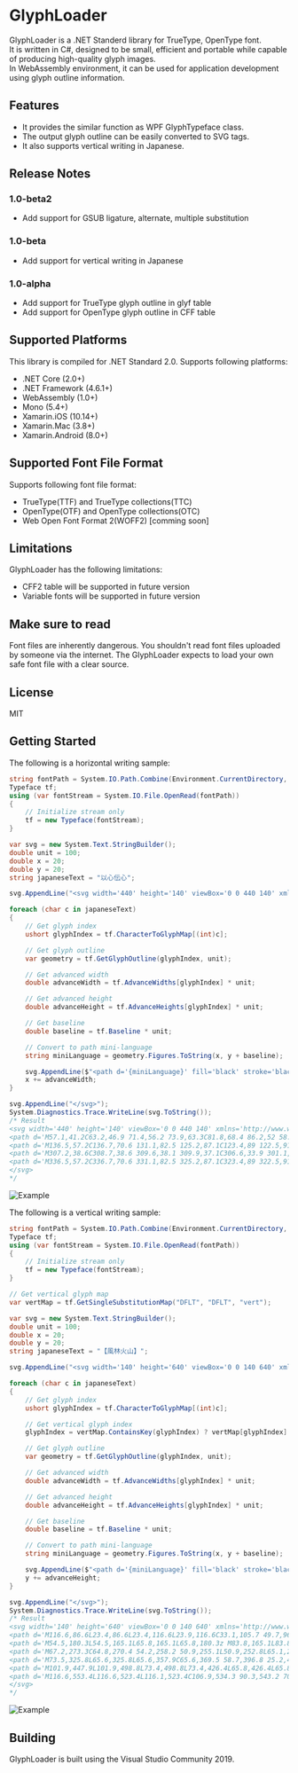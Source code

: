 ﻿# GlyphLoader
GlyphLoader is a .NET Standerd library for TrueType, OpenType font.  
It is written in C#, designed to be small, efficient and portable while capable of producing high-quality glyph images.  
In WebAssembly environment, it can be used for application development using glyph outline information.  

## Features

- It provides the similar function as WPF GlyphTypeface class.
- The output glyph outline can be easily converted to SVG tags.
- It also supports vertical writing in Japanese.

## Release Notes

### 1.0-beta2

- Add support for GSUB ligature, alternate, multiple substitution

### 1.0-beta

- Add support for vertical writing in Japanese

### 1.0-alpha

- Add support for TrueType glyph outline in glyf table
- Add support for OpenType glyph outline in CFF table

## Supported Platforms
This library is compiled for .NET Standard 2.0. Supports following platforms:

- .NET Core (2.0+)
- .NET Framework (4.6.1+)
- WebAssembly (1.0+)
- Mono (5.4+)
- Xamarin.iOS (10.14+)
- Xamarin.Mac (3.8+)
- Xamarin.Android (8.0+)

## Supported Font File Format
Supports following font file format:

- TrueType(TTF) and TrueType collections(TTC)
- OpenType(OTF) and OpenType collections(OTC)
- Web Open Font Format 2(WOFF2) [comming soon]

## Limitations
GlyphLoader has the following limitations:

- CFF2 table will be supported in future version
- Variable fonts will be supported in future version

## Make sure to read
Font files are inherently dangerous. You shouldn't read font files uploaded by someone via the internet.
The GlyphLoader expects to load your own safe font file with a clear source.

## License
MIT

## Getting Started

The following is a horizontal writing sample:

```cs
string fontPath = System.IO.Path.Combine(Environment.CurrentDirectory, "NotoSerifJP-Regular.otf");
Typeface tf;
using (var fontStream = System.IO.File.OpenRead(fontPath))
{
    // Initialize stream only
    tf = new Typeface(fontStream);
}

var svg = new System.Text.StringBuilder();
double unit = 100;
double x = 20;
double y = 20;
string japaneseText = "以心伝心";

svg.AppendLine("<svg width='440' height='140' viewBox='0 0 440 140' xmlns='http://www.w3.org/2000/svg' version='1.1'>");

foreach (char c in japaneseText)
{
    // Get glyph index
    ushort glyphIndex = tf.CharacterToGlyphMap[(int)c];

    // Get glyph outline
    var geometry = tf.GetGlyphOutline(glyphIndex, unit);

    // Get advanced width
    double advanceWidth = tf.AdvanceWidths[glyphIndex] * unit;

    // Get advanced height
    double advanceHeight = tf.AdvanceHeights[glyphIndex] * unit;

    // Get baseline
    double baseline = tf.Baseline * unit;

    // Convert to path mini-language
    string miniLanguage = geometry.Figures.ToString(x, y + baseline);

    svg.AppendLine($"<path d='{miniLanguage}' fill='black' stroke='black' stroke-width='0' />");
    x += advanceWidth;
}

svg.AppendLine("</svg>");
System.Diagnostics.Trace.WriteLine(svg.ToString());
/* Result
<svg width='440' height='140' viewBox='0 0 440 140' xmlns='http://www.w3.org/2000/svg' version='1.1'>
<path d='M57.1,41.2C63.2,46.9 71.4,56.2 73.9,63.3C81.8,68.4 86.2,52 58.1,40.4z M71.1,82.5C61.8,85.9 52.5,89.3 44.5,92.1L43.5,32.9C46.1,32.5 46.9,31.4 47,30L37,29.2L38,94.3C31.8,96.4 26.6,98.1 23.3,98.9L27.6,107.4C28.6,107 29.5,105.9 29.7,104.7C48,96.4 61.6,89.2 71.6,84z M98.5,29.4C97.6,67 93.2,93.3 46.9,113.8L48,115.7C68.8,108.2 81.9,99.3 90.3,88.9C97.8,96.3 106.5,106.4 109.6,114.2C117.9,119.5 121.7,102.5 91.9,86.8C102.7,72 104.6,54.3 105.6,33.6C107.8,33.3 109,32.2 109.3,30.7z ' fill='black' stroke='black' stroke-width='0' />
<path d='M136.5,57.2C136.7,70.6 131.1,82.5 125.2,87.1C123.4,89 122.5,91.5 123.9,93.3C125.6,95.3 129.6,94 132.5,90.9C136.9,86.2 142.4,74.8 138.3,57.2z M152.8,26.5L152.2,28.1C165.1,33.7 174,41.9 177.3,47.2C185.2,51.4 189.5,33.5 152.8,26.5z M195.6,56L194.6,57.1C205.5,66.4 209.1,81.1 209.4,90.2C216.7,98.7 225.3,72.3 195.6,56z M151,46.9L151,104.4C151,110.8 153.6,112.5 162.9,112.5L176.7,112.5C196.2,112.5 200,111.4 200,107.9C200,106.5 199.3,105.7 196.9,104.9L196.7,86.7L195.4,86.7C193.9,94.9 192.5,102.1 191.6,104.1C191.1,105.2 190.6,105.7 189.2,105.9C187.3,106.1 182.8,106.1 176.8,106.1L163.7,106.1C158.4,106.1 157.6,105.3 157.6,103L157.6,50.7C159.8,50.3 160.8,49.3 161,48z ' fill='black' stroke='black' stroke-width='0' />
<path d='M307.2,38.6C308.7,38.6 309.6,38.1 309.9,37.1C306.6,33.9 301.1,29.6 301.1,29.6L296.4,35.7L257.2,35.7L257.9,38.6z M246.5,24.2C241.4,43.2 232.7,62.2 224,74.3L225.4,75.3C229.8,71 234,65.8 237.9,59.9L237.9,115.7L239.1,115.7C241.5,115.7 244.3,114.1 244.4,113.5L244.4,54C246.2,53.7 247.1,53 247.4,52.1L243.4,50.6C247.1,44 250.3,36.8 253,29.3C255.2,29.4 256.4,28.6 256.9,27.5z M303.6,63.1L249,63.1L249.7,66.1L273.3,66.1C270.5,77.2 265.5,93.4 261.9,103C256.5,103.5 252,103.8 248.8,103.9L252.9,113C253.9,112.8 254.9,112.1 255.5,111C276.6,107 292,103.8 303.8,101.1C305.9,105.3 307.5,109.4 308.3,113C316.2,119.6 321.1,100.5 292,79.9L290.6,80.7C294.5,85.7 299.1,92.4 302.7,99.1C288.8,100.6 275.5,101.9 265,102.8C270.3,93.3 277.2,78 281.9,66.1L314.8,66.1C316,66.1 317,65.6 317.3,64.5C314,61.4 308.5,57.1 308.5,57.1z ' fill='black' stroke='black' stroke-width='0' />
<path d='M336.5,57.2C336.7,70.6 331.1,82.5 325.2,87.1C323.4,89 322.5,91.5 323.9,93.3C325.6,95.3 329.6,94 332.5,90.9C336.9,86.2 342.4,74.8 338.3,57.2z M352.8,26.5L352.2,28.1C365.1,33.7 374,41.9 377.3,47.2C385.2,51.4 389.5,33.5 352.8,26.5z M395.6,56L394.6,57.1C405.5,66.4 409.1,81.1 409.4,90.2C416.7,98.7 425.3,72.3 395.6,56z M351,46.9L351,104.4C351,110.8 353.6,112.5 362.9,112.5L376.7,112.5C396.2,112.5 400,111.4 400,107.9C400,106.5 399.3,105.7 396.9,104.9L396.7,86.7L395.4,86.7C393.9,94.9 392.5,102.1 391.6,104.1C391.1,105.2 390.6,105.7 389.2,105.9C387.3,106.1 382.8,106.1 376.8,106.1L363.7,106.1C358.4,106.1 357.6,105.3 357.6,103L357.6,50.7C359.8,50.3 360.8,49.3 361,48z ' fill='black' stroke='black' stroke-width='0' />
</svg>
*/
```
![Example](./docs/examples/ishindenshin.svg)

The following is a vertical writing sample:

```cs
string fontPath = System.IO.Path.Combine(Environment.CurrentDirectory, "NotoSansJP-Regular.otf");
Typeface tf;
using (var fontStream = System.IO.File.OpenRead(fontPath))
{
    // Initialize stream only
    tf = new Typeface(fontStream);
}

// Get vertical glyph map
var vertMap = tf.GetSingleSubstitutionMap("DFLT", "DFLT", "vert");

var svg = new System.Text.StringBuilder();
double unit = 100;
double x = 20;
double y = 20;
string japaneseText = "【風林火山】";

svg.AppendLine("<svg width='140' height='640' viewBox='0 0 140 640' xmlns='http://www.w3.org/2000/svg' version='1.1'>");

foreach (char c in japaneseText)
{
    // Get glyph index
    ushort glyphIndex = tf.CharacterToGlyphMap[(int)c];

    // Get vertical glyph index
    glyphIndex = vertMap.ContainsKey(glyphIndex) ? vertMap[glyphIndex] : glyphIndex;

    // Get glyph outline
    var geometry = tf.GetGlyphOutline(glyphIndex, unit);

    // Get advanced width
    double advanceWidth = tf.AdvanceWidths[glyphIndex] * unit;

    // Get advanced height
    double advanceHeight = tf.AdvanceHeights[glyphIndex] * unit;

    // Get baseline
    double baseline = tf.Baseline * unit;

    // Convert to path mini-language
    string miniLanguage = geometry.Figures.ToString(x, y + baseline);

    svg.AppendLine($"<path d='{miniLanguage}' fill='black' stroke='black' stroke-width='0' />");
    y += advanceHeight;
}

svg.AppendLine("</svg>");
System.Diagnostics.Trace.WriteLine(svg.ToString());
/* Result
<svg width='140' height='640' viewBox='0 0 140 640' xmlns='http://www.w3.org/2000/svg' version='1.1'>
<path d='M116.6,86.6L23.4,86.6L23.4,116.6L23.9,116.6C33.1,105.7 49.7,96.8 70,96.8C90.3,96.8 106.9,105.7 116.1,116.6L116.6,116.6z ' fill='black' stroke='black' stroke-width='0' />
<path d='M54.5,180.3L54.5,165.1L65.8,165.1L65.8,180.3z M83.8,165.1L83.8,180.3L72.4,180.3L72.4,165.1z M79.9,190.6C81.8,193.2 83.6,196.1 85.3,199.1L72.4,199.9L72.4,186.2L90.1,186.2L90.1,159.1L72.4,159.1L72.4,149.4C79.8,148.5 86.7,147.3 92.2,145.8L87,140.4C77.5,143 60.2,145 45.7,146C46.5,147.5 47.4,150 47.7,151.5C53.5,151.3 59.7,150.8 65.8,150.2L65.8,159.1L48.5,159.1L48.5,186.2L65.8,186.2L65.8,200.3C56.8,200.8 48.7,201.3 42.5,201.6L43,208.4C54.8,207.5 71.8,206.3 88.4,205.1C89.8,207.9 90.8,210.6 91.4,212.8L97.5,210.6C95.8,204.5 90.8,195.3 85.6,188.7z M35.7,129.8L35.7,161.8C35.7,177.1 34.6,197.4 23.9,211.6C25.6,212.5 28.6,214.5 29.8,215.8C41.1,200.7 42.8,178 42.8,161.8L42.8,136.6L96.8,136.6C97.1,180.2 97,215.6 109.2,215.6C114.3,215.6 115.8,210.6 116.5,197.7C115.1,196.5 113.2,194.4 111.9,192.4C111.7,201.1 111.2,207.9 109.9,207.9C104,207.9 103.8,166.9 103.9,129.8z ' fill='black' stroke='black' stroke-width='0' />
<path d='M67.2,273.3C64.8,270.4 54.2,258.2 50.9,255.1L50.9,252.8L65.1,252.8L65.1,245.7L50.9,245.7L50.9,224.3L43.6,224.3L43.6,245.7L25.8,245.7L25.8,252.8L42.3,252.8C38.5,266.6 30.8,282 23.3,290.4C24.6,292.2 26.4,295.1 27.3,297.3C33.3,290.3 39.3,278.7 43.6,266.7L43.6,315.5L50.9,315.5L50.9,264C55,269.2 60.1,276.1 62.3,279.7z M113.6,252.8L113.6,245.7L94.7,245.7L94.7,224.3L87.4,224.3L87.4,245.7L69.4,245.7L69.4,252.8L85.8,252.8C81.2,268.8 71.9,285.1 62.4,294.4C63.8,296.1 65.8,298.9 66.8,300.9C74.6,293.1 82.1,280.1 87.4,266.4L87.4,315.5L94.7,315.5L94.7,266.1C99.1,279.2 104.9,291.4 111,299.1C112.3,297.1 114.9,294.6 116.7,293.3C108.7,284.6 101.1,268.6 96.6,252.8z ' fill='black' stroke='black' stroke-width='0' />
<path d='M73.5,325.8L65.6,325.8L65.6,357.9C65.6,369.5 58.7,396.8 25.2,409.6C26.9,411.1 29.3,414.2 30.3,415.7C58.5,404.1 67.6,382 69.5,372.3C71.5,381.9 81.2,404.8 110.1,415.7C111.2,413.7 113.4,410.5 115,408.9C80.6,396.7 73.5,369.3 73.5,357.9z M102.7,344.3C99.4,353 93.1,365 88.2,372.3L94.4,375.2C99.5,368.1 105.9,356.8 110.7,347.5z M40.4,344.5C38.8,355.6 35.4,366.4 27.4,372.4L33.8,376.8C42.7,370 46,357.9 47.8,346z ' fill='black' stroke='black' stroke-width='0' />
<path d='M101.9,447.9L101.9,498.8L73.4,498.8L73.4,426.4L65.8,426.4L65.8,498.8L38.3,498.8L38.3,448L30.8,448L30.8,514.4L38.3,514.4L38.3,506.3L101.9,506.3L101.9,514L109.5,514L109.5,447.9z ' fill='black' stroke='black' stroke-width='0' />
<path d='M116.6,553.4L116.6,523.4L116.1,523.4C106.9,534.3 90.3,543.2 70,543.2C49.7,543.2 33.1,534.3 23.9,523.4L23.4,523.4L23.4,553.4z ' fill='black' stroke='black' stroke-width='0' />
</svg>
*/
```
![Example](./docs/examples/furinkazan.svg)

## Building

GlyphLoader is built using the Visual Studio Community 2019.
